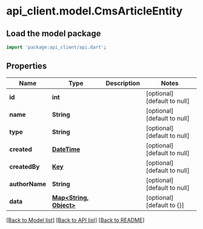 # api_client.model.CmsArticleEntity

## Load the model package
```dart
import 'package:api_client/api.dart';
```

## Properties
Name | Type | Description | Notes
------------ | ------------- | ------------- | -------------
**id** | **int** |  | [optional] [default to null]
**name** | **String** |  | [optional] [default to null]
**type** | **String** |  | [optional] [default to null]
**created** | [**DateTime**](DateTime.md) |  | [optional] [default to null]
**createdBy** | [**Key**](Key.md) |  | [optional] [default to null]
**authorName** | **String** |  | [optional] [default to null]
**data** | [**Map&lt;String, Object&gt;**](Object.md) |  | [optional] [default to {}]

[[Back to Model list]](../README.md#documentation-for-models) [[Back to API list]](../README.md#documentation-for-api-endpoints) [[Back to README]](../README.md)


